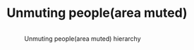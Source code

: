 # Unmuting people(area muted)

<figure><img src="../.gitbook/assets/image (10).png" alt=""><figcaption><p>Unmuting people(area muted) hierarchy </p></figcaption></figure>
